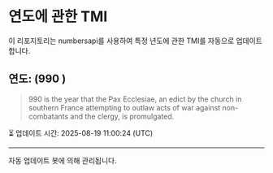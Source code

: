 
# 연도에 관한 TMI

이 리포지토리는 numbersapi를 사용하여 특정 년도에 관한 TMI를 자동으로 업데이트합니다.

## 연도: (990 )
> 990 is the year that the Pax Ecclesiae, an edict by the church in southern France attempting to outlaw acts of war against non-combatants and the clergy, is promulgated.

⏳ 업데이트 시간: 2025-08-19 11:00:24 (UTC)

---
자동 업데이트 봇에 의해 관리됩니다.
